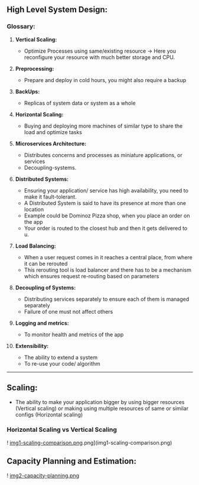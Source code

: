 ## High Level System Design: 

### Glossary:

1. **Vertical Scaling:** 
   * Optimize Processes using same/existing resource -> Here you reconfigure your resource with much better storage and CPU.

2. **Preprocessing:**
   * Prepare and deploy in cold hours, you might also require a backup
   
3. **BackUps:** 
   * Replicas of system data or system as a whole

4. **Horizontal Scaling:**
    * Buying and deploying more machines of similar type to share the load and optimize tasks

5. **Microservices Architecture:**
    * Distributes concerns and processes as miniature applications, or services
    * Decoupling-systems. 
   
6. **Distributed Systems:**
    * Ensuring your application/ service has high availability, you need to make it fault-tolerant. 
    * A Distributed System is said to have its presence at more than one location
    * Example could be Dominoz Pizza shop, when you place an order on the app
    * Your order is routed to the closest hub and then it gets delivered to u.

7. **Load Balancing:**
    * When a user request comes in it reaches a central place, from where it can be rerouted
    * This rerouting tool is load balancer and there has to be a mechanism which ensures request re-routing based on parameters

8. **Decoupling of Systems:**
    * Distributing services separately to ensure each of them is managed separately
    * Failure of one must not affect others

9. **Logging and metrics:**
    * To monitor health and metrics of the app
   
10. **Extensibility:**
    * The ability to extend a system
    * To re-use your code/ algorithm

---------------------------------------------

## Scaling:
* The ability to make your application bigger by using bigger resources (Vertical scaling) or making using multiple resources of same or similar configs (Horizontal scaling)

### Horizontal Scaling vs Vertical Scaling

! [img1-scaling-comparison.png](img1-scaling-comparison.png).png](img1-scaling-comparison.png)


## Capacity Planning and Estimation:

! [img2-capacity-planning.png](img2-capacity-planning.png)